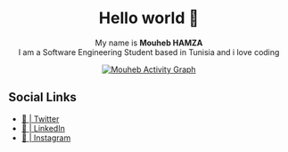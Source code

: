 <h1 align="center">
  Hello world 👋
</h1>

<p align="center">
  My name is <strong>Mouheb HAMZA </strong> <br/> I am a Software Engineering Student based in Tunisia and i love coding
<p align="center">
  <a href="https://github-readme-stats.vercel.app/api/top-langs/?username=MouhebHamza&theme=radical&langs_count=6&layout=compact"><img alt="Mouheb Activity Graph" src="https://github-readme-stats.vercel.app/api/top-langs/?username=MouhebHamza&theme=radical&langs_count=6&layout=compact" /></a>
 </p>

## Social Links
- [🐥 | Twitter](https://twitter.com/DevMouheb)
- [💼 | LinkedIn](https://linkedin.com/in/mouheb-hamza)
- [📸 | Instagram](https://instagram.com/mouheb_hamza/)
